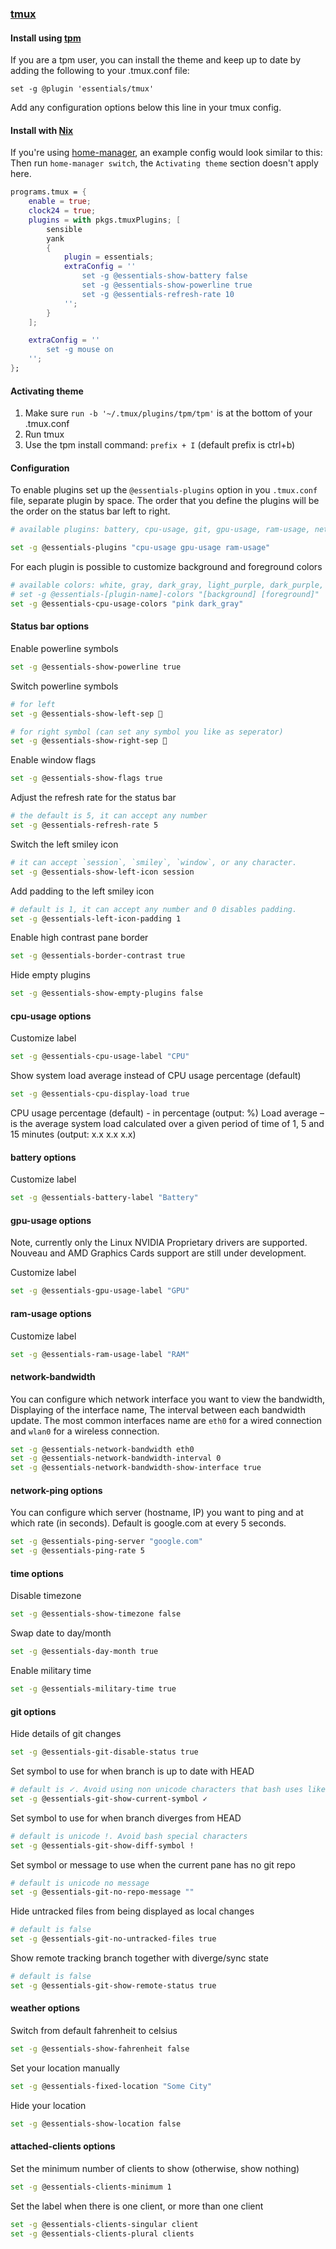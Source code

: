 ### [tmux](https://github.com/tmux/tmux/wiki)

#### Install using [tpm](https://github.com/tmux-plugins/tpm)

If you are a tpm user, you can install the theme and keep up to date by adding the following to your .tmux.conf file:

	set -g @plugin 'essentials/tmux'

Add any configuration options below this line in your tmux config.

#### Install with [Nix](https://nixos.org)

If you're using [home-manager](https://github.com/nix-community/home-manager), an example config would look similar to this:
Then run `home-manager switch`, the `Activating theme` section doesn't apply here.

```nix
programs.tmux = {
	enable = true;
	clock24 = true;
	plugins = with pkgs.tmuxPlugins; [
		sensible
		yank
		{
			plugin = essentials;
			extraConfig = ''
				set -g @essentials-show-battery false
				set -g @essentials-show-powerline true
				set -g @essentials-refresh-rate 10
			'';
		}
	];

	extraConfig = ''
		set -g mouse on
	'';
};
```

#### Activating theme

1. Make sure  `run -b '~/.tmux/plugins/tpm/tpm'` is at the bottom of your .tmux.conf
2. Run tmux
3. Use the tpm install command: `prefix + I` (default prefix is ctrl+b)

#### Configuration

To enable plugins set up the `@essentials-plugins` option in you `.tmux.conf` file, separate plugin by space.
The order that you define the plugins will be the order on the status bar left to right.

```bash
# available plugins: battery, cpu-usage, git, gpu-usage, ram-usage, network, network-bandwidth, network-ping, attached-clients, network-vpn, weather, time

set -g @essentials-plugins "cpu-usage gpu-usage ram-usage"
```

For each plugin is possible to customize background and foreground colors

```bash
# available colors: white, gray, dark_gray, light_purple, dark_purple, cyan, green, orange, red, pink, yellow
# set -g @essentials-[plugin-name]-colors "[background] [foreground]"
set -g @essentials-cpu-usage-colors "pink dark_gray"
```

#### Status bar options

Enable powerline symbols

```bash
set -g @essentials-show-powerline true
```

Switch powerline symbols

```bash
# for left
set -g @essentials-show-left-sep 

# for right symbol (can set any symbol you like as seperator)
set -g @essentials-show-right-sep 
```

Enable window flags

```bash
set -g @essentials-show-flags true
```

Adjust the refresh rate for the status bar

```bash
# the default is 5, it can accept any number
set -g @essentials-refresh-rate 5
```

Switch the left smiley icon

```bash
# it can accept `session`, `smiley`, `window`, or any character.
set -g @essentials-show-left-icon session
```

Add padding to the left smiley icon

```bash
# default is 1, it can accept any number and 0 disables padding.
set -g @essentials-left-icon-padding 1
```

Enable high contrast pane border

```bash
set -g @essentials-border-contrast true
```

Hide empty plugins

```bash
set -g @essentials-show-empty-plugins false
```

#### cpu-usage options

Customize label

```bash
set -g @essentials-cpu-usage-label "CPU"
```

Show system load average instead of CPU usage percentage (default)

```bash
set -g @essentials-cpu-display-load true
```

CPU usage percentage (default) - in percentage (output: %)
Load average – is the average system load calculated over a given period of time of 1, 5 and 15 minutes (output: x.x x.x x.x)

#### battery options

Customize label

```bash
set -g @essentials-battery-label "Battery"
```

#### gpu-usage options

Note, currently only the Linux NVIDIA Proprietary drivers are supported. Nouveau and AMD Graphics Cards support are still under development.

Customize label

```bash
set -g @essentials-gpu-usage-label "GPU"
```

#### ram-usage options

Customize label

```bash
set -g @essentials-ram-usage-label "RAM"
```

#### network-bandwidth

You can configure which network interface you want to view the bandwidth,
Displaying of the interface name, The interval between each bandwidth update.
The most common interfaces name are `eth0` for a wired connection and `wlan0` for a wireless connection.

```bash
set -g @essentials-network-bandwidth eth0
set -g @essentials-network-bandwidth-interval 0
set -g @essentials-network-bandwidth-show-interface true
```

#### network-ping options

You can configure which server (hostname, IP) you want to ping and at which rate (in seconds). Default is google.com at every 5 seconds.

```bash
set -g @essentials-ping-server "google.com"
set -g @essentials-ping-rate 5
```

#### time options

Disable timezone

```bash
set -g @essentials-show-timezone false
```

Swap date to day/month

```bash
set -g @essentials-day-month true
```

Enable military time

```bash
set -g @essentials-military-time true
```

#### git options

Hide details of git changes
```bash
set -g @essentials-git-disable-status true
```

Set symbol to use for when branch is up to date with HEAD
```bash
# default is ✓. Avoid using non unicode characters that bash uses like $, * and !
set -g @essentials-git-show-current-symbol ✓
```

Set symbol to use for when branch diverges from HEAD
```bash
# default is unicode !. Avoid bash special characters
set -g @essentials-git-show-diff-symbol !
```

Set symbol or message to use when the current pane has no git repo
```bash
# default is unicode no message
set -g @essentials-git-no-repo-message ""
```

Hide untracked files from being displayed as local changes
```bash
# default is false
set -g @essentials-git-no-untracked-files true
```

Show remote tracking branch together with diverge/sync state
```bash
# default is false
set -g @essentials-git-show-remote-status true
```

#### weather options

Switch from default fahrenheit to celsius

```bash
set -g @essentials-show-fahrenheit false
```

Set your location manually

```bash
set -g @essentials-fixed-location "Some City"
```

Hide your location

```bash
set -g @essentials-show-location false
```

#### attached-clients options

Set the minimum number of clients to show (otherwise, show nothing)

```bash
set -g @essentials-clients-minimum 1
```

Set the label when there is one client, or more than one client

```bash
set -g @essentials-clients-singular client
set -g @essentials-clients-plural clients
```
